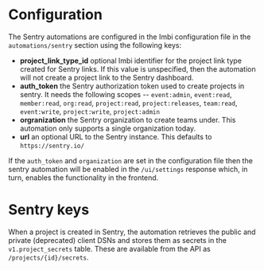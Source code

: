 # Configuration
The Sentry automations are configured in the Imbi configuration file in the `automations/sentry`
section using the following keys:

* **project_link_type_id** optional Imbi identifier for the project link type created for Sentry links.
  If this value is unspecified, then the automation will not create a project link to the Sentry
  dashboard.
* **auth_token** the Sentry authorization token used to create projects in sentry.  It needs the
  following scopes -- `event:admin`, `event:read`, `member:read`, `org:read`, `project:read`,
  `project:releases`, `team:read`, `event:write`, `project:write`, `project:admin`
* **orgranization** the Sentry organization to create teams under.  This automation only supports a
  single organization today.
* **url** an optional URL to the Sentry instance.  This defaults to ``https://sentry.io/``

If the `auth_token` and `organization` are set in the configuration file then the sentry automation
will be enabled in the `/ui/settings` response which, in turn, enables the functionality in the
frontend.

# Sentry keys
When a project is created in Sentry, the automation retrieves the public and private (deprecated)
client DSNs and stores them as secrets in the `v1.project_secrets` table.  These are available from
the API as `/projects/{id}/secrets`.
